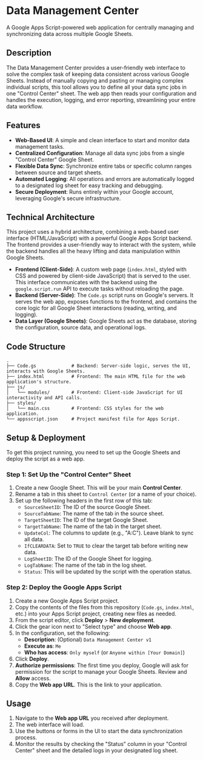 # Data Management Center

A Google Apps Script-powered web application for centrally managing and synchronizing data across multiple Google Sheets.

## Description

The Data Management Center provides a user-friendly web interface to solve the complex task of keeping data consistent across various Google Sheets. Instead of manually copying and pasting or managing complex individual scripts, this tool allows you to define all your data sync jobs in one "Control Center" sheet. The web app then reads your configuration and handles the execution, logging, and error reporting, streamlining your entire data workflow.

## Features

  * **Web-Based UI**: A simple and clean interface to start and monitor data management tasks.
  * **Centralized Configuration**: Manage all data sync jobs from a single "Control Center" Google Sheet.
  * **Flexible Data Sync**: Synchronize entire tabs or specific column ranges between source and target sheets.
  * **Automated Logging**: All operations and errors are automatically logged to a designated log sheet for easy tracking and debugging.
  * **Secure Deployment**: Runs entirely within your Google account, leveraging Google's secure infrastructure.

## Technical Architecture

This project uses a hybrid architecture, combining a web-based user interface (HTML/JavaScript) with a powerful Google Apps Script backend. The frontend provides a user-friendly way to interact with the system, while the backend handles all the heavy lifting and data manipulation within Google Sheets.

  * **Frontend (Client-Side)**: A custom web page (`index.html`, styled with CSS and powered by client-side JavaScript) that is served to the user. This interface communicates with the backend using the `google.script.run` API to execute tasks without reloading the page.
  * **Backend (Server-Side)**: The `Code.gs` script runs on Google's servers. It serves the web app, exposes functions to the frontend, and contains the core logic for all Google Sheet interactions (reading, writing, and logging).
  * **Data Layer (Google Sheets)**: Google Sheets act as the database, storing the configuration, source data, and operational logs.

## Code Structure

```
.
├── Code.gs             # Backend: Server-side logic, serves the UI, interacts with Google Sheets.
├── index.html          # Frontend: The main HTML file for the web application's structure.
├── js/
│   └── modules/        # Frontend: Client-side JavaScript for UI interactivity and API calls.
├── styles/
│   └── main.css        # Frontend: CSS styles for the web application.
└── appsscript.json     # Project manifest file for Apps Script.
```

## Setup & Deployment

To get this project running, you need to set up the Google Sheets and deploy the script as a web app.

### Step 1: Set Up the "Control Center" Sheet

1.  Create a new Google Sheet. This will be your main **Control Center**.
2.  Rename a tab in this sheet to `Control Center` (or a name of your choice).
3.  Set up the following headers in the first row of this tab:
      * `SourceSheetID`: The ID of the source Google Sheet.
      * `SourceTabName`: The name of the tab in the source sheet.
      * `TargetSheetID`: The ID of the target Google Sheet.
      * `TargetTabName`: The name of the tab in the target sheet.
      * `UpdateCol`: The columns to update (e.g., "A:C"). Leave blank to sync all data.
      * `IfCLEARDATA`: Set to `TRUE` to clear the target tab before writing new data.
      * `LogSheetID`: The ID of the Google Sheet for logging.
      * `LogTabName`: The name of the tab in the log sheet.
      * `Status`: This will be updated by the script with the operation status.

### Step 2: Deploy the Google Apps Script

1.  Create a new Google Apps Script project.
2.  Copy the contents of the files from this repository (`Code.gs`, `index.html`, etc.) into your Apps Script project, creating new files as needed.
3.  From the script editor, click **Deploy** \> **New deployment**.
4.  Click the gear icon next to "Select type" and choose **Web app**.
5.  In the configuration, set the following:
      * **Description**: (Optional) `Data Management Center v1`
      * **Execute as**: `Me`
      * **Who has access**: `Only myself` (or `Anyone within [Your Domain]`)
6.  Click **Deploy**.
7.  **Authorize permissions**: The first time you deploy, Google will ask for permission for the script to manage your Google Sheets. Review and **Allow** access.
8.  Copy the **Web app URL**. This is the link to your application.

## Usage

1.  Navigate to the **Web app URL** you received after deployment.
2.  The web interface will load.
3.  Use the buttons or forms in the UI to start the data synchronization process.
4.  Monitor the results by checking the "Status" column in your "Control Center" sheet and the detailed logs in your designated log sheet.
